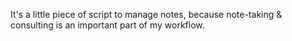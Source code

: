 It's a little piece of script to manage notes, because note-taking & consulting is an important part of my workflow.
